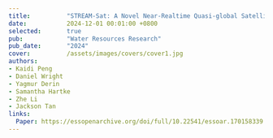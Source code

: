 ```yaml
---
title:          "STREAM-Sat: A Novel Near-Realtime Quasi-global Satellite-Only Ensemble Precipitation Dataset"
date:           2024-12-01 00:01:00 +0800
selected:       true
pub:            "Water Resources Research"
pub_date:       "2024"
cover:          /assets/images/covers/cover1.jpg
authors:
- Kaidi Peng
- Daniel Wright
- Yagmur Derin
- Samantha Hartke
- Zhe Li
- Jackson Tan
links:
  Paper: https://essopenarchive.org/doi/full/10.22541/essoar.170158339.92690157
---
```


